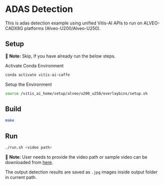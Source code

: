 # ADAS Detection

This is adas detection example using unified Vitis-AI APIs to run on ALVEO-CADX8G platforms (Alveo-U200/Alveo-U250).

## Setup

:pushpin: **Note:** Skip, If you have already run the below steps.

Activate Conda Environment

```sh
conda activate vitis-ai-caffe
```

Setup the Environment

```sh
source /vitis_ai_home/setup/alveo/u200_u250/overlaybins/setup.sh
```

## Build

```sh
make
```

## Run

```sh
./run.sh <video path>
```

:pushpin: **Note:** User needs to provide the video path or sample video can be downloaded from [here](https://www.xilinx.com/bin/public/openDownload?filename=vitis_ai_runtime_r1.3.0_image_video.tar.gz).

The output detection results are saved as `.jpg` images inside output folder in current path.
